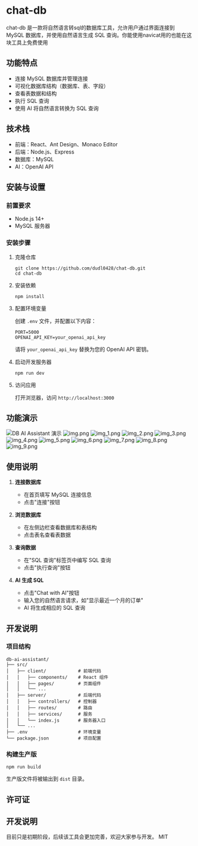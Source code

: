 # chat-db

chat-db 是一款将自然语言转sql的数据库工具，允许用户通过界面连接到 MySQL 数据库，并使用自然语言生成 SQL 查询。你能使用navicat用的也能在这块工具上免费使用

## 功能特点

- 连接 MySQL 数据库并管理连接
- 可视化数据库结构（数据库、表、字段）
- 查看表数据和结构
- 执行 SQL 查询
- 使用 AI 将自然语言转换为 SQL 查询

## 技术栈

- 前端：React、Ant Design、Monaco Editor
- 后端：Node.js、Express
- 数据库：MySQL
- AI：OpenAI API

## 安装与设置

### 前置要求

- Node.js 14+
- MySQL 服务器

### 安装步骤

1. 克隆仓库
   ```
   git clone https://github.com/dudl0428/chat-db.git
   cd chat-db
   ```

2. 安装依赖
   ```
   npm install
   ```

3. 配置环境变量
   
   创建 `.env` 文件，并配置以下内容：
   ```
   PORT=5000
   OPENAI_API_KEY=your_openai_api_key
   ```
   
   请将 `your_openai_api_key` 替换为您的 OpenAI API 密钥。

4. 启动开发服务器
   ```
   npm run dev
   ```

5. 访问应用
   
   打开浏览器，访问 `http://localhost:3000`

## 功能演示
![DB AI Assistant 演示](demo.gif)
![img.png](img.png)
![img_1.png](img_1.png)
![img_2.png](img_2.png)
![img_3.png](img_3.png)
![img_4.png](img_4.png)
![img_5.png](img_5.png)
![img_6.png](img_6.png)
![img_7.png](img_7.png)
![img_8.png](img_8.png)
![img_9.png](img_9.png)

## 使用说明

1. **连接数据库**
   - 在首页填写 MySQL 连接信息
   - 点击"连接"按钮
   
2. **浏览数据库**
   - 在左侧边栏查看数据库和表结构
   - 点击表名查看表数据
   
3. **查询数据**
   - 在"SQL 查询"标签页中编写 SQL 查询
   - 点击"执行查询"按钮
   
4. **AI 生成 SQL**
   - 点击"Chat with AI"按钮
   - 输入您的自然语言请求，如"显示最近一个月的订单"
   - AI 将生成相应的 SQL 查询

## 开发说明

### 项目结构

```
db-ai-assistant/
├── src/
│   ├── client/            # 前端代码
│   │   ├── components/    # React 组件
│   │   ├── pages/         # 页面组件
│   │   └── ...
│   ├── server/            # 后端代码
│   │   ├── controllers/   # 控制器
│   │   ├── routes/        # 路由
│   │   ├── services/      # 服务
│   │   └── index.js       # 服务器入口
│   └── ...
├── .env                   # 环境变量
└── package.json           # 项目配置
```

### 构建生产版

```
npm run build
```

生产版文件将被输出到 `dist` 目录。

## 许可证

## 开发说明
 
目前只是初期阶段，后续该工具会更加完善，欢迎大家参与开发。
MIT 
